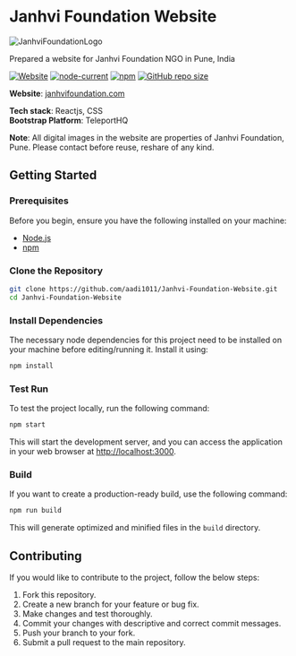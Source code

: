 # Janhvi Foundation Website

![JanhviFoundationLogo](https://github.com/aadi1011/Janhvi-Foundation-Website/assets/62766172/2a9bc462-00a5-4711-851d-f0df1147e80b)

Prepared a website for Janhvi Foundation NGO in Pune, India


[![Website](https://img.shields.io/website?up_message=Online&up_color=green&down_message=Offline&down_color=red&url=https%3A%2F%2Fwww.janhvifoundation.com%2F&label=Website)](https://www.janhvifoundation.com/)
[![node-current](https://img.shields.io/node/v/craco)](https://nodejs.org/en/download)
[![npm](https://img.shields.io/npm/v/craco)](https://www.npmjs.com/package/craco)
[![GitHub repo size](https://img.shields.io/github/repo-size/aadi1011/Janhvi-Foundation-Website)](https://github.com/aadi1011/Janhvi-Foundation-Website)


**Website**: [janhvifoundation.com](https://www.janhvifoundation.com/)

**Tech stack**: Reactjs, CSS <br>
**Bootstrap Platform**: TeleportHQ

**Note**: All digital images in the website are properties of Janhvi Foundation, Pune. Please contact before reuse, reshare of any kind.

## Getting Started

### Prerequisites
Before you begin, ensure you have the following installed on your machine:

- [Node.js](https://nodejs.org/)
- [npm](https://www.npmjs.com/)

### Clone the Repository

```bash
git clone https://github.com/aadi1011/Janhvi-Foundation-Website.git
cd Janhvi-Foundation-Website
```

### Install Dependencies

The necessary node dependencies for this project need to be installed on your machine before editing/running it. Install it using:

```bash
npm install
```

### Test Run

To test the project locally, run the following command:

```bash
npm start
```

This will start the development server, and you can access the application in your web browser at [http://localhost:3000](http://localhost:3000).

### Build

If you want to create a production-ready build, use the following command:

```bash
npm run build
```

This will generate optimized and minified files in the `build` directory.

## Contributing

If you would like to contribute to the project, follow the below steps:

1. Fork this repository.
2. Create a new branch for your feature or bug fix.
3. Make changes and test thoroughly.
4. Commit your changes with descriptive and correct commit messages.
5. Push your branch to your fork.
6. Submit a pull request to the main repository.
